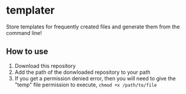 # templater
Store templates for frequently created files and generate them from the command line!

## How to use
1. Download this repository
2. Add the path of the donwloaded repository to your path
3. If you get a permission denied error, then you will need to give the "temp" file permission to execute, `chmod +x /path/to/file`
